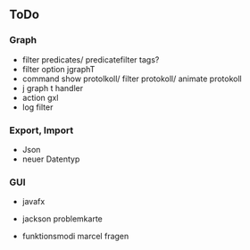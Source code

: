 ## ToDo 
### Graph
- filter predicates/ predicatefilter tags?
- filter option jgraphT 
- command show protolkoll/ filter protokoll/ animate protokoll
- j graph t handler
- action gxl
- log filter 


### Export, Import
- Json
- neuer Datentyp 

### GUI
- javafx

- jackson problemkarte
- funktionsmodi marcel fragen